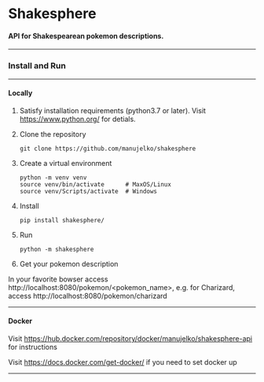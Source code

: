 # Shakesphere

#### API for Shakespearean pokemon descriptions.

---

### Install and Run

---

#### Locally


1. Satisfy installation requirements (python3.7 or later).
   Visit https://www.python.org/ for detials.

2. Clone the repository

    `git clone https://github.com/manujelko/shakesphere`

3. Create a virtual environment

    ```shell script
   python -m venv venv
   source venv/bin/activate      # MaxOS/Linux
   source venv/Scripts/activate  # Windows
    ```

4. Install

    `pip install shakesphere/`

5. Run

    `python -m shakesphere`

6. Get your pokemon description

In your favorite bowser access 
http://localhost:8080/pokemon/<pokemon_name>, 
e.g. for Charizard, access http://localhost:8080/pokemon/charizard

---

#### Docker

Visit https://hub.docker.com/repository/docker/manujelko/shakesphere-api
for instructions

Visit https://docs.docker.com/get-docker/ if you need to set docker up

---
